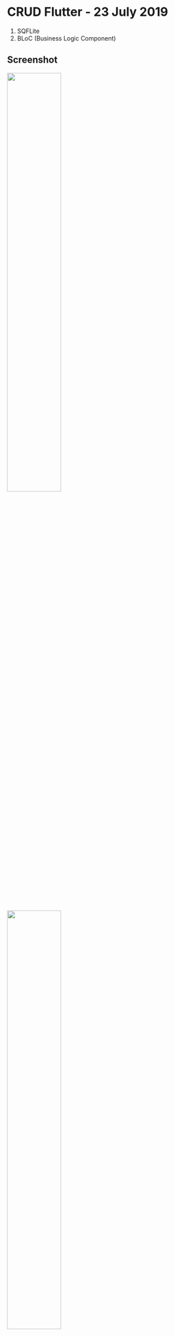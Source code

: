# CRUD Flutter - 23 July 2019
1. SQFLite
2. BLoC (Business Logic Component)

## Screenshot
<img src="https://user-images.githubusercontent.com/48744669/61728675-e41caa80-ad9f-11e9-8e18-919bc310af40.png" width="50%"/>
<img src="https://user-images.githubusercontent.com/48744669/61728678-e41caa80-ad9f-11e9-91c4-1568c54b49fd.png" width="50%"/>
<img src="https://user-images.githubusercontent.com/48744669/61728680-e41caa80-ad9f-11e9-812b-65f4d8303d83.png" width="50%"/>
<img src="https://user-images.githubusercontent.com/48744669/61728682-e4b54100-ad9f-11e9-84bf-12078fa84c04.png" width="50%"/>
